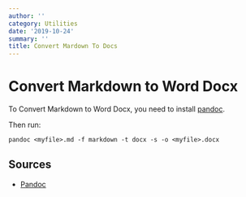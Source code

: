 ```yaml
---
author: ''
category: Utilities
date: '2019-10-24'
summary: ''
title: Convert Mardown To Docs
---
```

# Convert Markdown to Word Docx

To Convert Markdown to Word Docx, you need to install [pandoc](https://pandoc.org/).

Then run:

    pandoc <myfile>.md -f markdown -t docx -s -o <myfile>.docx

## Sources

* [Pandoc](https://pandoc.org/)
